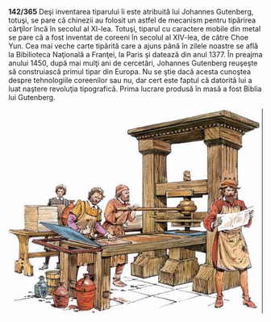 **142/365** Deşi inventarea tiparului îi este atribuită lui Johannes Gutenberg, totuşi, se pare că chinezii au folosit un astfel de mecanism pentru tipărirea cărţilor încă în secolul al XI-lea. Totuşi, tiparul cu caractere mobile din metal se pare că a fost inventat de coreeni în secolul al XIV-lea, de către Choe Yun. Cea mai veche carte tipărită care a ajuns până în zilele noastre se află la Bibilioteca Naţională a Franţei, la Paris şi datează din anul 1377. În preajma anului 1450, după mai mulţi ani de cercetări, Johannes Gutenberg reuşeşte să construiască primul tipar din Europa. Nu se ştie dacă acesta cunoştea despre tehnologiile coreenilor sau nu, dar cert este faptul că datorită lui a luat naştere revoluţia tipografică. Prima lucrare produsă în masă a fost Biblia lui Gutenberg.

![Tipar](image-1.jpg)
